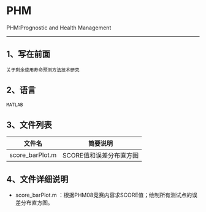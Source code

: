 # PHM
PHM:Prognostic and Health Management
_____
## 1、写在前面
    关于剩余使用寿命预测方法技术研究

## 2、语言
    MATLAB

## 3、文件列表
文件名 | 简要说明|
--------- |---------|
score_barPlot.m |SCORE值和误差分布直方图|

## 4、文件详细说明
* score_barPlot.m ：根据PHM08竞赛内容求SCORE值；绘制所有测试点的误差分布直方图。

